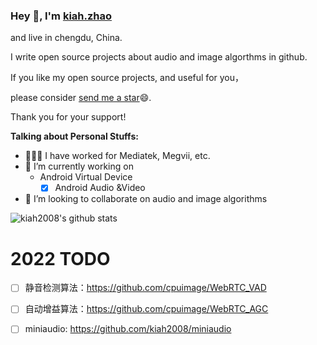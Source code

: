 ### Hey 👋, I'm [kiah.zhao](https://github.com/kiah2008/multimedia)

and live in chengdu, China.

I write open source projects about audio and image algorthms in github. 

If you like my open source projects, and useful for you，

please consider [send me a star](https://github.com/kiah2008/kiah2008)😄.

Thank you for your support!

**Talking about Personal Stuffs:**

- 👨🏽‍💻 I have worked for Mediatek, Megvii, etc.
- 🌱 I’m currently working on  
    * Android Virtual Device  
         - [x] Android Audio &Video
- 👯 I’m looking to collaborate on audio and image algorithms

![kiah2008's github stats](https://github-readme-stats.vercel.app/api?username=kiah2008&show_icons=true&hide_border=true)

<!--
**kiah2008/kiah2008** is a ✨ _special_ ✨ repository because its `README.md` (this file) appears on your GitHub profile.
Here are some ideas to get you started:

- 🔭 I’m currently working on ...
- 🌱 I’m currently learning ...
- 👯 I’m looking to collaborate on ...
- 🤔 I’m looking for help with ...
- 💬 Ask me about ...
- 📫 How to reach me: ...
- 😄 Pronouns: ...
- ⚡ Fun fact: ...
-->

# 2022 TODO
- [ ] 静音检测算法：https://github.com/cpuimage/WebRTC_VAD
- [ ] 自动增益算法：https://github.com/cpuimage/WebRTC_AGC
- [ ] miniaudio:  https://github.com/kiah2008/miniaudio


